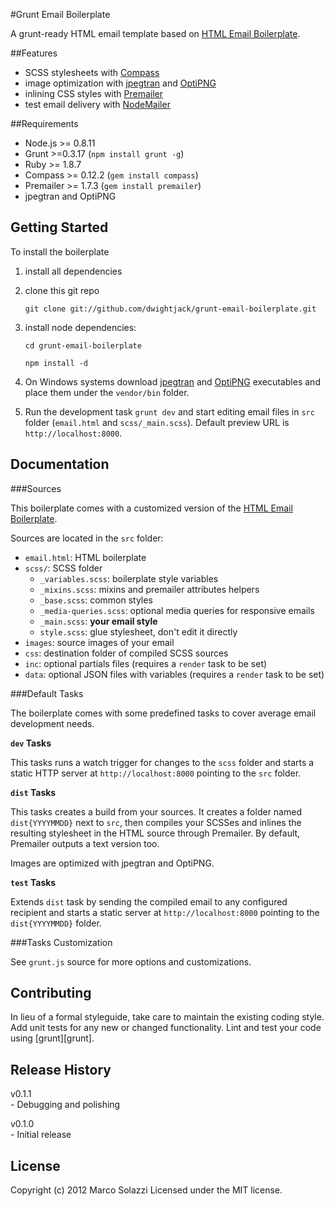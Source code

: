 #Grunt Email Boilerplate

A grunt-ready HTML email template based on [HTML Email Boilerplate](http://htmlemailboilerplate.com/).

##Features

* SCSS stylesheets with [Compass](http://compass-style.org/)
* image optimization with [jpegtran](http://jpegclub.org/jpegtran/) and [OptiPNG](http://optipng.sourceforge.net/)
* inlining CSS styles with [Premailer](http://premailer.dialect.ca/)
* test email delivery with [NodeMailer](https://github.com/andris9/Nodemailer)

##Requirements

* Node.js >= 0.8.11
* Grunt >=0.3.17 (`npm install grunt -g`)
* Ruby >= 1.8.7
* Compass >= 0.12.2 (`gem install compass`)
* Premailer >= 1.7.3 (`gem install premailer`)
* jpegtran and OptiPNG

## Getting Started
To install the boilerplate 

1. install all dependencies

2. clone this git repo

	`git clone git://github.com/dwightjack/grunt-email-boilerplate.git`

3. install node dependencies:
	
	`cd grunt-email-boilerplate`

	`npm install -d`

4. On Windows systems download [jpegtran](http://jpegclub.org/jpegtran/) and [OptiPNG](http://optipng.sourceforge.net/) executables and place them under the `vendor/bin` folder.

5. Run the development task `grunt dev` and start editing email files in `src` folder (`email.html` and `scss/_main.scss`). Default preview URL is `http://localhost:8000`.

## Documentation


###Sources

This boilerplate comes with a customized version of the [HTML Email Boilerplate](http://htmlemailboilerplate.com/).

Sources are located in the `src` folder:

* `email.html`: HTML boilerplate
* `scss/`: SCSS folder
	* `_variables.scss`: boilerplate style variables
	* `_mixins.scss`: mixins and premailer attributes helpers 
	* `_base.scss`: common styles
	* `_media-queries.scss`: optional media queries for responsive emails
	* `_main.scss`: **your email style**
	* `style.scss`: glue stylesheet, don't edit it directly
* `images`: source images of your email
* `css`: destination folder of compiled SCSS sources
* `inc`: optional partials files (requires a `render` task to be set)
* `data`: optional JSON files with variables (requires a `render` task to be set)

###Default Tasks

The boilerplate comes with some predefined tasks to cover average email development needs.

**`dev` Tasks**

This tasks runs a watch trigger for changes to the `scss` folder and starts a static HTTP server at `http://localhost:8000` pointing to the `src` folder.

**`dist` Tasks**

This tasks creates a build from your sources. It creates a folder named `dist{YYYYMMDD}` next to `src`, then compiles your SCSSes and inlines the resulting stylesheet in the HTML source through Premailer. By default, Premailer outputs a text version too. 

Images are optimized with jpegtran and OptiPNG.

**`test` Tasks**

Extends `dist` task by sending the compiled email to any configured recipient and starts a static server at `http://localhost:8000` pointing to the `dist{YYYYMMDD}` folder.

###Tasks Customization

See `grunt.js` source for more options and customizations.

## Contributing
In lieu of a formal styleguide, take care to maintain the existing coding style. Add unit tests for any new or changed functionality. Lint and test your code using [grunt][grunt].

## Release History
v0.1.1  
	- Debugging and polishing 

v0.1.0  
	- Initial release

## License
Copyright (c) 2012 Marco Solazzi
Licensed under the MIT license.

